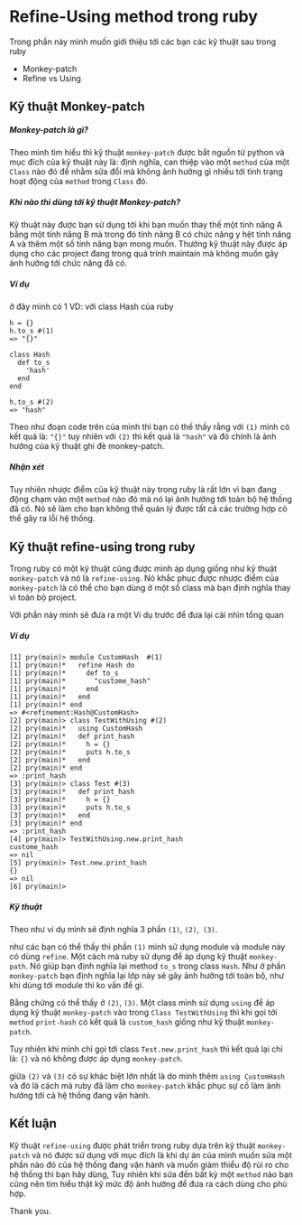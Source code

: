 # Refine-Using method trong ruby

Trong phần này mình muốn giới thiệu tới các bạn các kỹ thuật sau trong ruby

- Monkey-patch
- Refine vs Using 

## Kỹ thuật Monkey-patch

#####  Monkey-patch là gì?

Theo mình tìm hiểu thì kỹ thuật `monkey-patch` được bắt nguồn từ python và mục đích của kỹ thuật này là: định nghĩa, can thiệp vào một `method` của một `Class` nào đó để nhằm sửa đổi mà không ảnh hưởng gì nhiều tới tình trạng hoạt động của `method` trong `Class` đó.


##### Khi nào thì dùng tới kỹ thuật Monkey-patch?

Kỹ thuật này được bạn sử dụng tới khi bạn muốn thay thế một tính năng A bằng một tính năng B mà trong đó tính năng B có chức năng y hệt tính năng A và thêm một số tính năng bạn mong muốn. Thường kỹ thuật này được áp dụng  cho các project đang trong quá trính maintain mà không muốn gây ảnh hưởng tới chức năng đã có.

##### Ví dụ

ở đây mình có 1 VD: với class Hash của ruby
```
h = {}
h.to_s #(1)
=> "{}"

class Hash
  def to_s
    'hash'
  end
end

h.to_s #(2)
=> "hash"
```


Theo như đoạn code trên của mình thì bạn có thế thấy rằng với  `(1)` mình có kết quả là: `"{}"` tuy nhiên với `(2)` thì kết quả là `"hash"`  và đó chính là ảnh hưởng của kỹ thuật ghi đè monkey-patch.

##### Nhận xét
Tuy nhiên nhược điểm của kỹ thuật này trong ruby là rất lớn vì bạn đang động chạm vào một `method` nào đó mà nó lại ảnh hưởng tới toàn bộ hệ thống đã có. Nó sẽ làm cho bạn không thể quản lý được tất cả các trường hợp có thể gây ra lỗi hệ thống.

## Kỹ thuật refine-using trong ruby

Trong ruby có một kỹ thuật cũng được mình áp dụng giống như kỹ thuật `monkey-patch` và nó là `refine-using`.
Nó khắc phục được nhược điểm của `monkey-patch` là có thể cho bạn dùng ở một số class mà bạn định nghĩa thay vì toàn bộ project.

Với phần này mình sẽ đưa ra một Ví dụ trước để đưa lại cái nhìn tổng quan

##### Ví dụ
```
[1] pry(main)> module CustomHash  #(1)
[1] pry(main)*   refine Hash do
[1] pry(main)*     def to_s
[1] pry(main)*       "custome_hash"
[1] pry(main)*     end  
[1] pry(main)*   end  
[1] pry(main)* end  
=> #<refinement:Hash@CustomHash>
[2] pry(main)> class TestWithUsing #(2)
[2] pry(main)*   using CustomHash
[2] pry(main)*   def print_hash
[2] pry(main)*     h = {}
[2] pry(main)*     puts h.to_s
[2] pry(main)*   end  
[2] pry(main)* end  
=> :print_hash
[3] pry(main)> class Test #(3)
[3] pry(main)*   def print_hash
[3] pry(main)*     h = {}
[3] pry(main)*     puts h.to_s
[3] pry(main)*   end  
[3] pry(main)* end  
=> :print_hash
[4] pry(main)> TestWithUsing.new.print_hash
custome_hash
=> nil
[5] pry(main)> Test.new.print_hash
{}
=> nil
[6] pry(main)>
```

##### Kỹ thuật 

Theo như ví dụ mình sẽ định nghĩa 3 phần `(1)`, `(2)`,` (3)`. 

như các bạn có thể thấy thì phần `(1)` mình sử dụng module và module này có dùng `refine`. Một cách mà ruby sử dụng để áp dụng kỹ thuật `monkey-path`.  Nó giúp bạn định nghĩa lại method `to_s` trong class `Hash`. Như ở phần `monkey-patch` bạn định nghĩa lại lớp này sẽ gây ảnh hưởng tới toàn bộ, như khi dùng tới module thì ko vấn đề gì.

Bằng chứng có thể thấy ở `(2)`, `(3)`. Một class mình sử dụng `using` để áp dụng kỹ thuật `monkey-patch` vào trong `Class TestWithUsing` thì khi gọi tới `method` `print-hash` có kết quả là `custom_hash` giống như kỹ thuật `monkey-patch`.

Tuy nhiên khi mình chỉ gọi tới class `Test.new.print_hash` thì kết quả lại chỉ là: `{}` và nó không được áp dụng `monkey-patch`.

giữa `(2)` và `(3)` có sự khác biệt lớn nhất là do mình thêm `using CustomHash` và đó là cách mà ruby đã làm cho `monkey-patch` khắc phục sự cố làm ảnh hưởng tới cả hệ thống đang vận hành.

## Kết luận

Kỹ thuật `refine-using` được phát triển trong ruby dựa trên kỹ thuật `monkey-patch` và nó được sử dụng với mục đích là khi dự án của mình muốn sửa một phần nào đó của hệ thống đang vận hành và muốn giảm thiểu độ rủi ro cho hệ thống thì bạn hãy dùng, Tuy nhiên khi sửa đến bất kỳ một `method` nào bạn cũng nên tìm hiểu thật kỹ mức độ ảnh hưởng để đưa ra cách dùng cho phù hợp.

Thank you.
